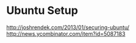 # Ubuntu Setup #

http://joshrendek.com/2013/01/securing-ubuntu/
http://news.ycombinator.com/item?id=5087183
